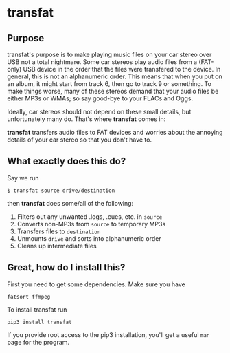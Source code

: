# transfat

## Purpose
transfat's purpose is to make playing music files on your car stereo over USB not a total nightmare. Some car stereos play audio files from a (FAT-only) USB device in the order that the files were transfered to the device. In general, this is not an alphanumeric order. This means that when you put on an album, it might start from track 6, then go to track 9 or something. To make things worse, many of these stereos demand that your audio files be either MP3s or WMAs; so say good-bye to your FLACs and Oggs.

Ideally, car stereos should not depend on these small details, but unfortunately many do. That's where **transfat** comes in:

**transfat** transfers audio files to FAT devices and worries about the annoying details of your car stereo so that you don't have to.

## What exactly does this do?

Say we run

```
$ transfat source drive/destination
```

then **transfat** does some/all of the following:

1. Filters out any unwanted .logs, .cues, etc. in `source`
2. Converts non-MP3s from `source` to temporary MP3s
3. Transfers files to  `destination`
4. Unmounts `drive` and sorts into alphanumeric order
5. Cleans up intermediate files

## Great, how do I install this?

First you need to get some dependencies. Make sure you have
```
fatsort ffmpeg
```
To install transfat run
```
pip3 install transfat
```
If you provide root access to the pip3 installation, you'll get a useful `man` page for the program.
